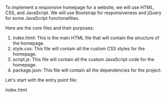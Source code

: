 To implement a responsive homepage for a website, we will use HTML, CSS, and JavaScript. We will use Bootstrap for responsiveness and jQuery for some JavaScript functionalities. 

Here are the core files and their purposes:

1. index.html: This is the main HTML file that will contain the structure of the homepage.
2. style.css: This file will contain all the custom CSS styles for the homepage.
3. script.js: This file will contain all the custom JavaScript code for the homepage.
4. package.json: This file will contain all the dependencies for the project.

Let's start with the entry point file:

index.html
